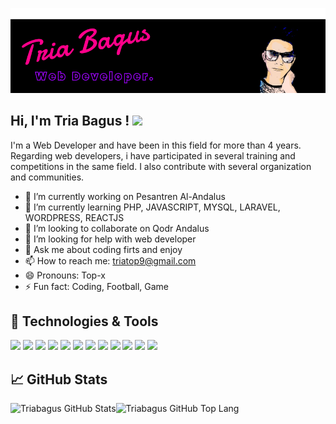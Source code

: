 ![](https://github.com/triabagus/triabagus/blob/main/header.png)
## Hi, I'm Tria Bagus ! <img src="https://raw.githubusercontent.com/MartinHeinz/MartinHeinz/master/wave.gif" width="30px">
I'm a Web Developer and have been in this field for more than 4 years. Regarding web developers, i have participated in several training and competitions in the same field. I also contribute with several organization and communities. 

- 🔭 I’m currently working on Pesantren Al-Andalus
- 🌱 I’m currently learning PHP, JAVASCRIPT, MYSQL, LARAVEL, WORDPRESS, REACTJS 
- 👯 I’m looking to collaborate on Qodr Andalus
- 🤔 I’m looking for help with web developer
- 💬 Ask me about coding firts and enjoy 
- 📫 How to reach me: triatop9@gmail.com
- 😄 Pronouns: Top-x
- ⚡ Fun fact: Coding, Football, Game 

## 🔧 Technologies & Tools
![](https://img.shields.io/badge/OS-Linux-informational?style=flat&logo=linux&logoColor=white&color=FF008A) 
![](https://img.shields.io/badge/Shell-Bash-informational?style=flat&logo=gnu-bash&logoColor=white&color=FF008A)
![](https://img.shields.io/badge/Code-JavaScript-informational?style=flat&logo=javascript&logoColor=white&color=FF008A)
![](https://img.shields.io/badge/Code-Php-informational?&style=flat&logo=php&logoColor=white&color=FF008A)
![](https://img.shields.io/badge/Code-Html5-informational?&style=flat&logo=html5&logoColor=white&color=FF008A)
![](https://img.shields.io/badge/Code-Css3-informational?&style=flat&logo=css3&logoColor=white&color=FF008A)
![](https://img.shields.io/badge/Code-Sass-informational?&style=flat&logo=sass&logoColor=white&color=FF008A)
![](https://img.shields.io/badge/Code-Wordpress-informational?&style=flat&logo=wordpress&logoColor=white&color=FF008A)
![](https://img.shields.io/badge/Code-Laravel-informational?&style=flat&logo=laravel&logoColor=white&color=FF008A)
![](https://img.shields.io/badge/Code-React-informational?&style=flat&logo=react&logoColor=white&color=FF008A)
![](https://img.shields.io/badge/Tools-Mysql-informational?&style=flat&logo=mysql&logoColor=white&color=FF008A)
![](https://img.shields.io/badge/Tools-Git-informational?&style=flat&logo=git&logoColor=white&color=FF008A)
## &#x1f4c8; GitHub Stats 
<img align='left' src="https://github-readme-stats.vercel.app/api?username=triabagus&include_all_commits=true&show_icons=true&line_height=27&count_private=true&title_color=f5558a&text_color=ffffff&icon_color=a77df9&bg_color=000000" alt="Triabagus GitHub Stats"> 
<img align='left' src="https://github-readme-stats.vercel.app/api/top-langs/?username=triabagus&hide=java,tsql&title_color=f5558a&text_color=ffffff&icon_color=a77df9&bg_color=000000" alt="Triabagus GitHub Top Lang">
 

<!--
**triabagus/triabagus** is a ✨ _special_ ✨ repository because its `README.md` (this file) appears on your GitHub profile.

Get Emoji in : https://emojipedia.org/objects/
Here are some ideas to get you started: 
-->
